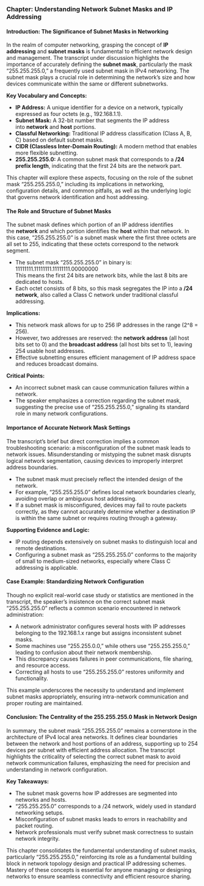 ### Chapter: Understanding Network Subnet Masks and IP Addressing

#### Introduction: The Significance of Subnet Masks in Networking

In the realm of computer networking, grasping the concept of **IP addressing** and **subnet masks** is fundamental to efficient network design and management. The transcript under discussion highlights the importance of accurately defining the **subnet mask**, particularly the mask “255.255.255.0,” a frequently used subnet mask in IPv4 networking. The subnet mask plays a crucial role in determining the network’s size and how devices communicate within the same or different subnetworks.

**Key Vocabulary and Concepts:**

- **IP Address:** A unique identifier for a device on a network, typically expressed as four octets (e.g., 192.168.1.1).
- **Subnet Mask:** A 32-bit number that segments the IP address into **network** and **host** portions.
- **Classful Networking:** Traditional IP address classification (Class A, B, C) based on default subnet masks.
- **CIDR (Classless Inter-Domain Routing):** A modern method that enables more flexible subnetting.
- **255.255.255.0:** A common subnet mask that corresponds to a **/24 prefix length**, indicating that the first 24 bits are the network part.

This chapter will explore these aspects, focusing on the role of the subnet mask “255.255.255.0,” including its implications in networking, configuration details, and common pitfalls, as well as the underlying logic that governs network identification and host addressing.

#### The Role and Structure of Subnet Masks

The subnet mask defines which portion of an IP address identifies the **network** and which portion identifies the **host** within that network. In this case, “255.255.255.0” is a subnet mask where the first three octets are all set to 255, indicating that these octets correspond to the network segment.

- The subnet mask “255.255.255.0” in binary is:  
    11111111.11111111.11111111.00000000  
    This means the first 24 bits are network bits, while the last 8 bits are dedicated to hosts.
- Each octet consists of 8 bits, so this mask segregates the IP into a **/24 network**, also called a Class C network under traditional classful addressing.

**Implications:**

- This network mask allows for up to 256 IP addresses in the range (2^8 = 256).
- However, two addresses are reserved: the **network address** (all host bits set to 0) and the **broadcast address** (all host bits set to 1), leaving 254 usable host addresses.
- Effective subnetting ensures efficient management of IP address space and reduces broadcast domains.

**Critical Points:**

- An incorrect subnet mask can cause communication failures within a network.
- The speaker emphasizes a correction regarding the subnet mask, suggesting the precise use of “255.255.255.0,” signaling its standard role in many network configurations.

#### Importance of Accurate Network Mask Settings

The transcript’s brief but direct correction implies a common troubleshooting scenario: a misconfiguration of the subnet mask leads to network issues. Misunderstanding or mistyping the subnet mask disrupts logical network segmentation, causing devices to improperly interpret address boundaries.

- The subnet mask must precisely reflect the intended design of the network.
- For example, “255.255.255.0” defines local network boundaries clearly, avoiding overlap or ambiguous host addressing.
- If a subnet mask is misconfigured, devices may fail to route packets correctly, as they cannot accurately determine whether a destination IP is within the same subnet or requires routing through a gateway.

**Supporting Evidence and Logic:**

- IP routing depends extensively on subnet masks to distinguish local and remote destinations.
- Configuring a subnet mask as “255.255.255.0” conforms to the majority of small to medium-sized networks, especially where Class C addressing is applicable.

#### Case Example: Standardizing Network Configuration

Though no explicit real-world case study or statistics are mentioned in the transcript, the speaker’s insistence on the correct subnet mask “255.255.255.0” reflects a common scenario encountered in network administration:

- A network administrator configures several hosts with IP addresses belonging to the 192.168.1.x range but assigns inconsistent subnet masks.
- Some machines use “255.255.0.0,” while others use “255.255.255.0,” leading to confusion about their network membership.
- This discrepancy causes failures in peer communications, file sharing, and resource access.
- Correcting all hosts to use “255.255.255.0” restores uniformity and functionality.

This example underscores the necessity to understand and implement subnet masks appropriately, ensuring intra-network communication and proper routing are maintained.

#### Conclusion: The Centrality of the 255.255.255.0 Mask in Network Design

In summary, the subnet mask “255.255.255.0” remains a cornerstone in the architecture of IPv4 local area networks. It defines clear boundaries between the network and host portions of an address, supporting up to 254 devices per subnet with efficient address allocation. The transcript highlights the criticality of selecting the correct subnet mask to avoid network communication failures, emphasizing the need for precision and understanding in network configuration.

**Key Takeaways:**

- The subnet mask governs how IP addresses are segmented into networks and hosts.
- “255.255.255.0” corresponds to a /24 network, widely used in standard networking setups.
- Misconfiguration of subnet masks leads to errors in reachability and packet routing.
- Network professionals must verify subnet mask correctness to sustain network integrity.

This chapter consolidates the fundamental understanding of subnet masks, particularly “255.255.255.0,” reinforcing its role as a fundamental building block in network topology design and practical IP addressing schemes. Mastery of these concepts is essential for anyone managing or designing networks to ensure seamless connectivity and efficient resource sharing.